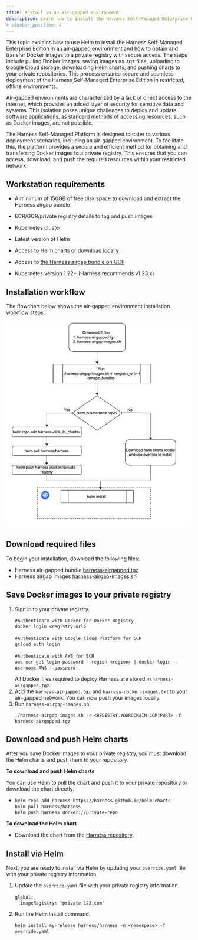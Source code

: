 ```yaml
---
title: Install in an air-gapped environment
description: Learn how to install the Harness Self-Managed Enterprise Edition using Helm in an air-gapped environment. 
# sidebar_position: 4
---
```


This topic explains how to use Helm to install the Harness Self-Managed Enterprise Edition in an air-gapped environment and how to obtain and transfer Docker images to a private registry with secure access. The steps include pulling Docker images, saving images as .tgz files, uploading to Google Cloud storage, downloading Helm charts, and pushing charts to your private repositories. This process ensures secure and seamless deployment of the Harness Self-Managed Enterprise Edition in restricted, offline environments.

Air-gapped environments are characterized by a lack of direct access to the internet, which provides an added layer of security for sensitive data and systems. This isolation poses unique challenges to deploy and update software applications, as standard methods of accessing resources, such as Docker images, are not possible.

The Harness Self-Managed Platform is designed to cater to various deployment scenarios, including an air-gapped environment. To facilitate this, the platform provides a secure and efficient method for obtaining and transferring Docker images to a private registry. This ensures that you can access, download, and push the required resources within your restricted network.

## Workstation requirements

- A minimum of 150GB of free disk space to download and extract the Harness airgap bundle

- ECR/GCR/private registry details to tag and push images

- Kubernetes cluster

- Latest version of Helm 

- Access to Helm charts or [download locally](https://github.com/harness/helm-charts/releases)

- Access to [the Harness airgap bundle on GCP](https://storage.googleapis.com/smp-airgap-bundles/harness-airgapped.tgz) 

- Kubernetes version 1.22+ (Harness recommends v1.23.x)


## Installation workflow

The flowchart below shows the air-gapped environment installation workflow steps.

![](./static/air-gapped-environment-workflow.png)

## Download required files

To begin your installation, download the following files:
- Harness air-gapped bundle [harness-airgapped.tgz](https://storage.googleapis.com/smp-airgap-bundles/harness-airgapped.tgz)
- Harness airgap images [harness-airgap-images.sh](https://storage.googleapis.com/smp-airgap-bundles/harness-airgap-images.sh)

## Save Docker images to your private registry

1. Sign in to your private registry.
    ```
    #Authenticate with Docker for Docker Registry
    docker login <registry-url>

    #Authenticate with Google Cloud Platform for GCR
    gcloud auth login

    #Authenticate with AWS for ECR
    aws ecr get-login-password --region <region> | docker login --username AWS --password-
    ```
    All Docker files required to deploy Harness are stored in `harness-airgapped.tgz`.
2. Add the `harness-airgapped.tgz` and `harness-docker-images.txt` to your air-gapped network. You can now push your images locally.
3. Run `harness-airgap-images.sh`.
    ```
    ./harness-airgap-images.sh -r <REGISTRY.YOURDOMAIN.COM:PORT> -f harness-airgapped.tgz
    ````

## Download and push Helm charts
After you save Docker images to your private registry, you must download the Helm charts and push them to your repository.

**To download and push Helm charts**

You can use Helm to pull the chart and push it to your private repository or download the chart directly.

- 
    ``` 
    helm repo add harness https://harness.github.io/helm-charts
    helm pull harness/harness 
    helm push harness docker://private-repo
    ```

**To download the Helm chart**
 
 - Download the chart from the [Harness repository](https://github.com/harness/helm-charts/releases).

## Install via Helm
Next, you are ready to install via Helm by updating your `override.yaml` file with your private registry information.

1. Update the `override.yaml` file with your private registry information.
    ```
    global:
      imageRegistry: "private-123.com"
    ```
2. Run the Helm install command.
    ```
    helm install my-release harness/harness -n <namespace> -f override.yaml
    ```
